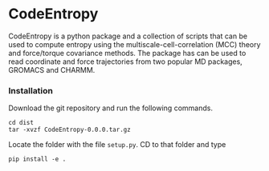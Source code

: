 # CodeEntropy

CodeEntropy is a python package and a collection of scripts 
that can be used to compute entropy using the multiscale-cell-correlation (MCC) 
theory and force/torque covariance methods. 
The package has can be used to read coordinate and force trajectories from 
two popular MD packages, GROMACS and CHARMM. 

### Installation
Download the git repository and run the following commands.
```
cd dist
tar -xvzf CodeEntropy-0.0.0.tar.gz
```

Locate the folder with the file `setup.py`. CD to that folder and type
```
pip install -e .
```


